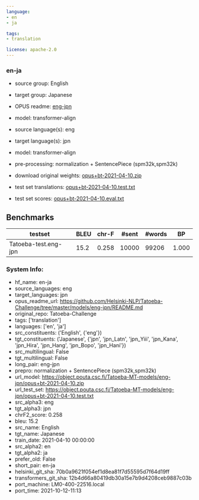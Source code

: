 ```yaml
---
language:
- en
- ja

tags:
- translation

license: apache-2.0
---
```

### en-ja

* source group: English 
* target group: Japanese 
*  OPUS readme: [eng-jpn](https://github.com/Helsinki-NLP/Tatoeba-Challenge/tree/master/models/eng-jpn/README.md)

*  model: transformer-align
* source language(s): eng
* target language(s): jpn
* model: transformer-align
* pre-processing: normalization + SentencePiece (spm32k,spm32k)
* download original weights: [opus+bt-2021-04-10.zip](https://object.pouta.csc.fi/Tatoeba-MT-models/eng-jpn/opus+bt-2021-04-10.zip)
* test set translations: [opus+bt-2021-04-10.test.txt](https://object.pouta.csc.fi/Tatoeba-MT-models/eng-jpn/opus+bt-2021-04-10.test.txt)
* test set scores: [opus+bt-2021-04-10.eval.txt](https://object.pouta.csc.fi/Tatoeba-MT-models/eng-jpn/opus+bt-2021-04-10.eval.txt)

## Benchmarks

| testset | BLEU  | chr-F | #sent | #words | BP |
|---------|-------|-------|-------|--------|----|
| Tatoeba-test.eng-jpn 	| 15.2 	| 0.258 	| 10000 	| 99206 	| 1.000 |


### System Info: 
- hf_name: en-ja
- source_languages: eng
- target_languages: jpn
- opus_readme_url: https://github.com/Helsinki-NLP/Tatoeba-Challenge/tree/master/models/eng-jpn/README.md
- original_repo: Tatoeba-Challenge
- tags: ['translation']
- languages: ['en', 'ja']
- src_constituents: ('English', {'eng'})
- tgt_constituents: ('Japanese', {'jpn', 'jpn_Latn', 'jpn_Yiii', 'jpn_Kana', 'jpn_Hira', 'jpn_Hang', 'jpn_Bopo', 'jpn_Hani'})
- src_multilingual: False
- tgt_multilingual: False
- long_pair: eng-jpn
- prepro:  normalization + SentencePiece (spm32k,spm32k)
- url_model: https://object.pouta.csc.fi/Tatoeba-MT-models/eng-jpn/opus+bt-2021-04-10.zip
- url_test_set: https://object.pouta.csc.fi/Tatoeba-MT-models/eng-jpn/opus+bt-2021-04-10.test.txt
- src_alpha3: eng
- tgt_alpha3: jpn
- chrF2_score: 0.258
- bleu: 15.2
- src_name: English
- tgt_name: Japanese
- train_date: 2021-04-10 00:00:00
- src_alpha2: en
- tgt_alpha2: ja
- prefer_old: False
- short_pair: en-ja
- helsinki_git_sha: 70b0a9621f054ef1d8ea81f7d55595d7f64d19ff
- transformers_git_sha: 12b4d66a80419db30a15e7b9d4208ceb9887c03b
- port_machine: LM0-400-22516.local
- port_time: 2021-10-12-11:13
